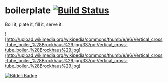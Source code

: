 boilerplate [![Build Status](https://travis-ci.org/Empeeric/boilerplate.png?branch=master)](https://travis-ci.org/Empeeric/boilerplate)
===========

Boil it, plate it, fill it, serve it.

![http://upload.wikimedia.org/wikipedia/commons/thumb/e/e6/Vertical_cross-tube_boiler_%28Brockhaus%29.jpg/337px-Vertical_cross-tube_boiler_%28Brockhaus%29.jpg](http://upload.wikimedia.org/wikipedia/commons/thumb/e/e6/Vertical_cross-tube_boiler_%28Brockhaus%29.jpg/337px-Vertical_cross-tube_boiler_%28Brockhaus%29.jpg)


[![Bitdeli Badge](https://d2weczhvl823v0.cloudfront.net/Empeeric/boilerplate/trend.png)](https://bitdeli.com/free "Bitdeli Badge")

